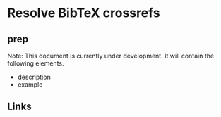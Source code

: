 # Resolve BibTeX crossrefs

## prep

Note: This document is currently under development. It will contain the following elements.

- description
- example

## Links
